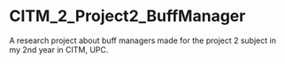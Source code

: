# CITM_2_Project2_BuffManager
A research project about buff managers made for the project 2 subject in my 2nd year in CITM, UPC.
